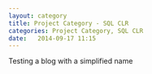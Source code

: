 ```yaml
---
layout: category
title: Project Category - SQL CLR
categories: Project Category, SQL CLR
date:   2014-09-17 11:15
---
```

Testing a blog with a simplified name
